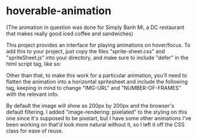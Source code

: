 # hoverable-animation

(The animation in question was done for Simply Banh Mi, a DC restaurant that makes really good iced coffee and sandwiches)

This project provides an interface for playing animations on hover/focus. To add this to your project, just copy the files "sprite-sheet.css" and "spriteSheet.js" into your directory, and make sure to include "defer" in the html script tag, like so:

> <script defer src="spriteSheet.js"></script>

Other than that, to make this work for a particular animation, you'll need to flatten the animation into a horizontal spritesheet and include the following tag, keeping in mind to change "IMG-URL" and "NUMBER-OF-FRAMES" with the relevant info.

> <div class="sprite-sheet" style="background-image: url(   IMG-URL   ); --framecount:   NUMBER-OF-FRAMES    ;" tabindex="0">

By default the image will show as 200px by 200px and the browser's default filtering. I added "image-rendering: pixelated" to the styling on this one since it's supposed to be pixelart, but I have some other animations I've been working on that'd look more natural without it, so I left it off the CSS class for ease of reuse.
